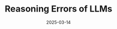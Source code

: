 ---
layout: page
title: "Reasoning Errors of LLMs"
presenter:
  - Wanli Yang
date: 2025-03-14
tldr: This talk focses on the self-correction capabilities of LLMs in reasoning, revealing existing LLMs cannot self-correct reasoning yet.
pdf_link: /assets/pdf/example_pdf.pdf
---